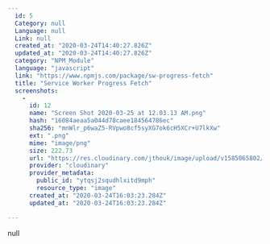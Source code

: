 ```yaml
---
  id: 5
  Category: null
  Language: null
  Link: null
  created_at: "2020-03-24T14:40:27.826Z"
  updated_at: "2020-03-24T14:40:27.826Z"
  category: "NPM_Module"
  language: "javascript"
  link: "https://www.npmjs.com/package/sw-progress-fetch"
  title: "Service Worker Progress Fetch"
  screenshots: 
    - 
      id: 12
      name: "Screen Shot 2020-03-25 at 12.03.13 AM.png"
      hash: "16084aeaa5a044d78caee184564786ec"
      sha256: "mnWlr_p6waZ5-RVpwo8cf5syXG7ok6cH5XCr+U7lkXw"
      ext: ".png"
      mime: "image/png"
      size: 222.73
      url: "https://res.cloudinary.com/jthouk/image/upload/v1585065802/ytqsj2squdhlxitd9mph.png"
      provider: "cloudinary"
      provider_metadata: 
        public_id: "ytqsj2squdhlxitd9mph"
        resource_type: "image"
      created_at: "2020-03-24T16:03:23.284Z"
      updated_at: "2020-03-24T16:03:23.284Z"

---
```

null
